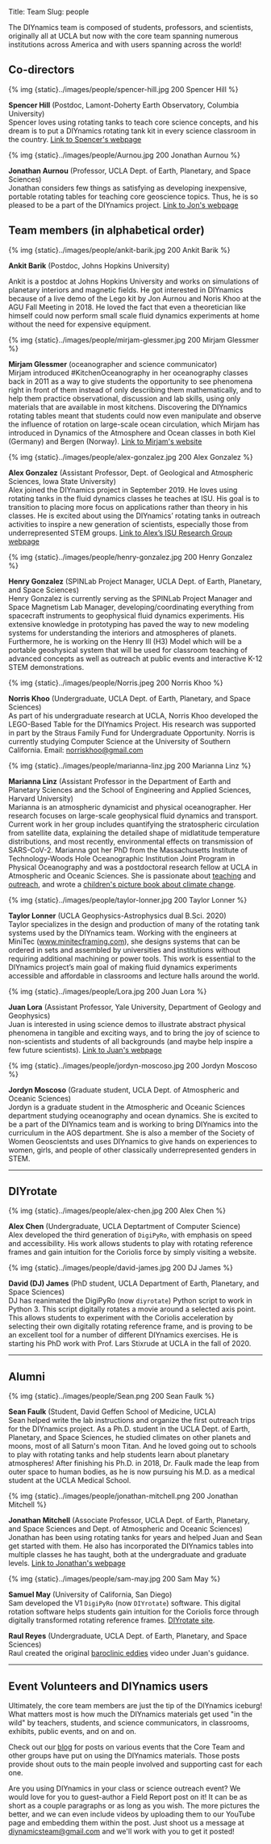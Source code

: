 Title: Team
Slug: people

The DIYnamics team is composed of students, professors, and
scientists, originally all at UCLA but now with the core team spanning
numerous institutions across America and with users spanning across
the world!

## Co-directors

{% img {static}../images/people/spencer-hill.jpg 200 Spencer Hill %}

**Spencer Hill** (Postdoc, Lamont-Doherty Earth Observatory, Columbia
University)<br>Spencer loves using rotating tanks to teach core
science concepts, and his dream is to put a DIYnamics rotating tank
kit in every science classroom in the country. [Link to Spencer's
webpage](http://www.ldeo.columbia.edu/~shill)

{% img {static}../images/people/Aurnou.jpg 200 Jonathan Aurnou %}

**Jonathan Aurnou** (Professor, UCLA Dept. of Earth, Planetary, and
Space Sciences)<br>Jonathan considers few things as satisfying as
developing inexpensive, portable rotating tables for teaching core
geoscience topics.  Thus, he is so pleased to be a part of the
DIYnamics project. [Link to Jon's
webpage](http://epss.ucla.edu/people/faculty/543/)


## Team members (in alphabetical order)

{% img {static}../images/people/ankit-barik.jpg 200 Ankit Barik %}

**Ankit Barik** (Postdoc, Johns Hopkins University)<br>

Ankit is a postdoc at Johns Hopkins University and works on
simulations of planetary interiors and magnetic fields.  He got
interested in DIYnamics because of a live demo of the Lego kit by Jon
Aurnou and Noris Khoo at the AGU Fall Meeting in 2018.  He loved the
fact that even a theoretician like himself could now perform small
scale fluid dynamics experiments at home without the need for
expensive equipment.

{% img {static}../images/people/mirjam-glessmer.jpg 200 Mirjam Glessmer %}

**Mirjam Glessmer** (oceanographer and science communicator)<br>
Mirjam introduced #KitchenOceanography in her oceanography classes
back in 2011 as a way to give students the opportunity to see
phenomena right in front of them instead of only describing them
mathematically, and to help them practice observational, discussion
and lab skills, using only materials that are available in most
kitchens. Discovering the DIYnamics rotating tables meant that
students could now even manipulate and observe the influence of
rotation on large-scale ocean circulation, which Mirjam has introduced
in Dynamics of the Atmosphere and Ocean classes in both Kiel (Germany)
and Bergen (Norway).  [Link to Mirjam's
website](https://mirjamglessmer.com/)

{% img {static}../images/people/alex-gonzalez.jpg 200 Alex Gonzalez %}

**Alex Gonzalez** (Assistant Professor, Dept. of Geological and
Atmospheric Sciences, Iowa State University)<br> Alex joined the
DIYnamics project in September 2019. He loves using rotating tanks in
the fluid dynamics classes he teaches at ISU. His goal is to
transition to placing more focus on applications rather than theory in
his classes. He is excited about using the DIYnamics’ rotating tanks
in outreach activities to inspire a new generation of scientists,
especially those from underrepresented STEM groups. [Link to Alex’s
ISU Research Group webpage](https://tad.ge-at.iastate.edu/)


{% img {static}../images/people/henry-gonzalez.jpg 200 Henry Gonzalez %}

**Henry Gonzalez** (SPINLab Project Manager, UCLA Dept. of Earth,
Planetary, and Space Sciences)<br>Henry Gonzalez is currently serving as
the SPINLab Project Manager and Space Magnetism Lab Manager,
developing/coordinating everything from spacecraft instruments to
geophysical fluid dynamics experiments.  His extensive knowledge in
prototyping has paved the way to new modeling systems for
understanding the interiors and atmospheres of planets.  Furthermore,
he is working on the Henry III (H3) Model which will be a portable
geoshysical system that will be used for classroom teaching of
advanced concepts as well as outreach at public events and interactive
K-12 STEM demonstrations.

{% img {static}../images/people/Norris.jpeg 200 Norris Khoo %}

**Norris Khoo** (Undergraduate, UCLA Dept. of Earth, Planetary, and
Space Sciences)<br>As part of his undergraduate research at UCLA,
Norris Khoo developed the LEGO-Based Table for the DIYnamics
Project. His research was supported in part by the Straus Family Fund
for Undergraduate Opportunity. Norris is currently studying Computer
Science at the University of Southern California.  Email:
[norriskhoo@gmail.com](mailto:norriskhoo@gmail.com)

{% img {static}../images/people/marianna-linz.jpg 200 Marianna Linz %}

**Marianna Linz** (Assistant Professor in the Department of Earth and
Planetary Sciences and the School of Engineering and Applied Sciences,
Harvard University) <br> Marianna is an atmospheric dynamicist and
physical oceanographer. Her research focuses on large-scale
geophysical fluid dynamics and transport. Current work in her group
includes quantifying the stratospheric circulation from satellite
data, explaining the detailed shape of midlatitude temperature
distributions, and most recently, environmental effects on
transmission of SARS-CoV-2. Marianna got her PhD from the
Massachusetts Institute of Technology-Woods Hole Oceanographic
Institution Joint Program in Physical Oceanography and was a
postdoctoral research fellow at UCLA in Atmospheric and Oceanic
Sciences. She is passionate about
[teaching](https://www.seas.harvard.edu/news/2019/12/studying-storm)
and [outreach](https://www.scienceclubforgirls.org/), and wrote a
[children's picture book about climate
change](https://cbaillustration-lovelylittlethings.com/products/cool-for-you-picture-book).

{% img {static}../images/people/taylor-lonner.jpg 200 Taylor Lonner %}

**Taylor Lonner** (UCLA Geophysics-Astrophysics dual B.Sci. 2020) <br>
Taylor specializes in the design and production of many of the
rotating tank systems used by the DIYnamics team.  Working with the
engineers at MiniTec (www.minitecframing.com), she designs systems
that can be ordered in sets and assembled by universities and
institutions without requiring additional machining or power tools.
This work is essential to the DIYnamics project’s main goal of making
fluid dynamics experiments accessible and affordable in classrooms and
lecture halls around the world.

{% img {static}../images/people/Lora.jpg 200 Juan Lora %}

**Juan Lora** (Assistant Professor, Yale University, Department of
Geology and Geophysics)<br>Juan is interested in using science demos
to illustrate abstract physical phenomena in tangible and exciting
ways, and to bring the joy of science to non-scientists and students
of all backgrounds (and maybe help inspire a few future
scientists). [Link to Juan's
webpage](https://earth.yale.edu/people/juan-lora)

{% img {static}../images/people/jordyn-moscoso.jpg 200 Jordyn Moscoso %}

**Jordyn Moscoso** (Graduate student, UCLA Dept. of Atmospheric and
Oceanic Sciences)<br>Jordyn is a graduate student in the Atmospheric
and Oceanic Sciences department studying oceanography and ocean
dynamics. She is excited to be a part of the DIYnamics team and is
working to bring DIYnamics into the curriculum in the AOS
department. She is also a member of the Society of Women Geoscientsts
and uses DIYnamics to give hands on experiences to women, girls, and
people of other classically underrepresented genders in STEM.


---

## DIYrotate

{% img {static}../images/people/alex-chen.jpg 200 Alex Chen %}

**Alex Chen** (Undergraduate, UCLA Deptartment of Computer Science) <br>
Alex developed the third generation of `DigiPyRo`, with emphasis on speed and
accessibility. His work allows students to play with rotating reference frames
and gain intuition for the Coriolis force by simply visiting a website.


{% img {static}../images/people/david-james.jpg 200 DJ James %}

**David (DJ) James** (PhD student, UCLA Department of Earth,
Planetary, and Space Sciences) <br> DJ has reanimated the DigiPyRo
(now `diyrotate`) Python script to work in Python 3.  This script
digitally rotates a movie around a selected axis point.  This allows
students to experiment with the Coriolis acceleration by selecting
their own digitally rotating reference frame, and is proving to be an
excellent tool for a number of different DIYnamics exercises.  He is
starting his PhD work with Prof. Lars Stixrude at UCLA in the fall of
2020.


---

## Alumni

{% img {static}../images/people/Sean.png 200 Sean Faulk %}

**Sean Faulk** (Student, David Geffen School of Medicine,
UCLA)<br>Sean helped write the lab instructions and organize the first
outreach trips for the DIYnamics project.  As a Ph.D. student in the
UCLA Dept. of Earth, Planetary, and Space Sciences, he studied
climates on other planets and moons, most of all Saturn's moon Titan.
And he loved going out to schools to play with rotating tanks and help
students learn about planetary atmospheres!  After finishing his
Ph.D. in 2018, Dr. Faulk made the leap from outer space to human
bodies, as he is now pursuing his M.D. as a medical student at the
UCLA Medical School.


{% img {static}../images/people/jonathan-mitchell.png 200 Jonathan Mitchell %}

**Jonathan Mitchell** (Associate Professor, UCLA Dept. of Earth, Planetary,
and Space Sciences and Dept. of Atmospheric and Oceanic
Sciences)<br>Jonathan has been using rotating tanks for years and
helped Juan and Sean get started with them.  He also has incorporated
the DIYnamics tables into multiple classes he has taught, both at the
undergraduate and graduate levels.  [Link to
Jonathan's webpage](http://www2.ess.ucla.edu/~mitch/Home.html)


{% img {static}../images/people/sam-may.jpg 200 Sam May %}

**Samuel May** (University of California, San Diego) <br> Sam
developed the V1 `DigiPyRo` (now `DIYrotate`) software.  This digital
rotation software helps students gain intuition for the Coriolis force
through digitally transformed rotating reference frames.  [DIYrotate
site](https://github.com/DIYnamics/diyrotate).


**Raul Reyes** (Undergraduate, UCLA Dept. of Earth, Planetary, and
Space Sciences)<br>Raul created the original [baroclinic
eddies](https://www.youtube.com/watch?v=2nACitkIqNs) video under
Juan's guidance.

---

## Event Volunteers and DIYnamics users

Ultimately, the core team members are just the tip of the DIYnamics
iceburg!  What matters most is how much the DIYnamics materials get
used "in the wild" by teachers, students, and science communicators,
in classrooms, exhibits, public events, and on and on.

Check out our [blog](/pages/blog.html) for posts on various events
that the Core Team and other groups have put on using the DIYnamics
materials.  Those posts provide shout outs to the main people involved
and supporting cast for each one.

Are you using DIYnamics in your class or science outreach event?  We
would love for you to guest-author a Field Report post on it!  It can
be as short as a couple paragraphs or as long as you wish.  The more
pictures the better, and we can even include videos by uploading them
to our YouTube page and embedding them within the post.  Just shoot us
a message at [diynamicsteam@gmail.com](mailto:diynamicsteam@gmail.com)
and we'll work with you to get it posted!
